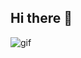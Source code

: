 ## Hi there 👋

<img scr="https://github.com/GWizard90/GWizard90/blob/main/180c52fb7998000d8dce2397575b3f262ce3987761bebb9b5d4f92b285e2487f.gif" alt="gif" witdh="600">
